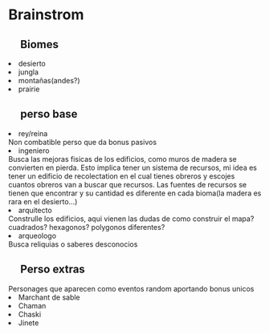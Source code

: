 <h1>Brainstrom</h1>

<ul><h2>Biomes</h2></ul>
<li>desierto</li>
<li>jungla</li>
<li>montañas(andes?)</li>
<li>prairie</li>

<ul><h2>perso base</h2></ul>
<li>rey/reina</li>
Non combatible perso que da bonus pasivos
<li>ingeniero</li>
Busca las mejoras fisicas de los edificios, como muros de madera se convierten en pierda.
Esto implica tener un sistema de recursos, mi idea es tener un edificio de recolectation en el cual tienes obreros y escojes cuantos obreros van a buscar que recursos. Las fuentes de recursos se tienen que encontrar y su cantidad es diferente en cada bioma(la madera es rara en el desierto...)
<li>arquitecto</li>
Construlle los edificios, aqui vienen las dudas de como construir el mapa? cuadrados? hexagonos? polygonos diferentes?
<li>arqueologo</li>
Busca reliquias o saberes desconocios

<ul><h2>Perso extras</h2></ul>
Personages que aparecen como eventos random aportando bonus unicos
<li>Marchant de sable</li>
<li>Chaman</li>
<li>Chaski</li>
<li>Jinete</li>


